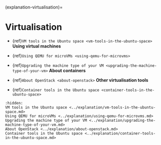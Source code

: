 (explanation-virtualisation)=

# Virtualisation

* {ref}`VM tools in the Ubuntu space <vm-tools-in-the-ubuntu-space>`
**Using virtual machines**

* {ref}`Using QEMU for microVMs <using-qemu-for-microvms>`
* {ref}`Upgrading the machine type of your VM <upgrading-the-machine-type-of-your-vm>`
**About containers**

* {ref}`About OpenStack <about-openstack>`
**Other virtualisation tools**

* {ref}`Container tools in the Ubuntu space <container-tools-in-the-ubuntu-space>`

```{toctree}
:hidden:
VM tools in the Ubuntu space <../explanation/vm-tools-in-the-ubuntu-space.md>
Using QEMU for microVMs <../explanation/using-qemu-for-microvms.md>
Upgrading the machine type of your VM <../explanation/upgrading-the-machine-type-of-your-vm.md>
About OpenStack <../explanation/about-openstack.md>
Container tools in the Ubuntu space <../explanation/container-tools-in-the-ubuntu-space.md>
```